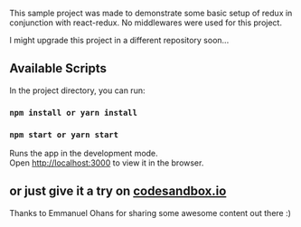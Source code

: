 This sample project was made to demonstrate some basic setup of redux in conjunction with react-redux. No middlewares were used for this project. 

I might upgrade this project in a different repository soon...

## Available Scripts

In the project directory, you can run:

### `npm install or yarn install`
### `npm start or yarn start`

Runs the app in the development mode.<br>
Open [http://localhost:3000](http://localhost:3000) to view it in the browser.

## or just give it a try on [codesandbox.io](https://codesandbox.io/s/chatsamplebasic-redux-setup-ltykb)

Thanks to Emmanuel Ohans for sharing some awesome content out there :)
